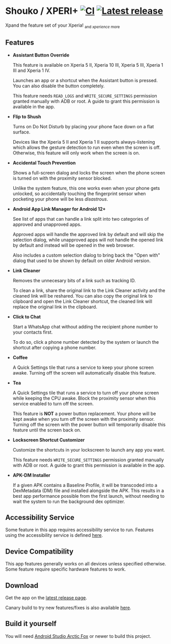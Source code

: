 # Shouko / XPERI+ [![CI](https://github.com/ivaniskandar/shouko/actions/workflows/android-master.yml/badge.svg?branch=master&event=push)](https://github.com/ivaniskandar/shouko/actions/workflows/android-master.yml) [![Latest release](https://img.shields.io/github/v/release/ivaniskandar/shouko?label=download)](https://github.com/ivaniskandar/shouko/releases/latest)

Xpand the feature set of your Xperia! <sub>and *xperience* more</sub>

Features
----------

- **Assistant Button Override**

  This feature is available on Xperia 5 II, Xperia 10 III, Xperia 5 III, Xperia 1 III and Xperia 1 IV.

  Launches an app or a shortcut when the Assistant button is pressed. You can also disable the button completely.

  This feature needs `READ_LOGS` and `WRITE_SECURE_SETTINGS` permission granted manually with ADB or root. A guide to grant this permission is available in the app.

- **Flip to Shush**

  Turns on Do Not Disturb by placing your phone face down on a flat surface.

  Devices like the Xperia 5 II and Xperia 1 II supports always-listening which allows the gesture detection to run even when the screen is off. Otherwise, this feature will only work when the screen is on.

- **Accidental Touch Prevention**

  Shows a full-screen dialog and locks the screen when the phone screen is turned on with the proximity sensor blocked.

  Unlike the system feature, this one works even when your phone gets unlocked, so accidentally touching the fingerprint sensor when pocketing your phone will be less *disastrous*.
  
- **Android App Link Manager for Android 12+**

  See list of apps that can handle a link split into two categories of approved and unapproved apps.
  
  Approved apps will handle the approved link by default and will skip the selection dialog, while unapproved apps will not handle the opened link by default and instead will be opened in the web browser.
  
  Also includes a custom selection dialog to bring back the "Open with" dialog that used to be shown by default on older Android version.
  
- **Link Cleaner**

  Removes the unnecesary bits of a link such as tracking ID.
  
  To clean a link, share the original link to the Link Cleaner activity and the cleaned link will be reshared. You can also copy the original link to clipboard and open the Link Cleaner shortcut, the cleaned link will replace the original link in the clipboard.

- **Click to Chat**

  Start a WhatsApp chat without adding the recipient phone number to your contacts first.

  To do so, click a phone number detected by the system or launch the shortcut after copying a phone number.

- **Coffee**

  A Quick Settings tile that runs a service to keep your phone screen awake. Turning off the screen will automatically disable this feature.

- **Tea**

  A Quick Settings tile that runs a service to turn off your phone screen while keeping the CPU awake. Block the proximity sensor when this service enabled to turn off the screen.

  This feature is **NOT** a power button replacement. Your phone will be kept awake when you turn off the screen with the proximity sensor. Turning off the screen with the power button will temporarily disable this feature until the screen back on.

- **Lockscreen Shortcut Customizer**

  Customize the shortcuts in your lockscreen to launch any app you want.

  This feature needs `WRITE_SECURE_SETTINGS` permission granted manually with ADB or root. A guide to grant this permission is available in the app.

- **APK-DM Installer**

  If a given APK contains a Baseline Profile, it will be transcoded into a DexMetadata (DM) file and installed alongside the APK. This results in a best app performance possible from the first launch, without needing to wait the system to run the background dex optimizer.

Accessibility Service
----------

Some feature in this app requires accessibility service to run. Features using the accessibility service is defined [here](app/src/main/java/xyz/ivaniskandar/shouko/feature).

Device Compatibility
----------

This app features generally works on all devices unless specified otherwise. Some feature require specific hardware features to work.

Download
----------

Get the app on the [latest release page](https://github.com/ivaniskandar/shouko/releases/latest).

Canary build to try new features/fixes is also available [here](https://github.com/ivaniskandar/shouko/actions/workflows/android-master.yml).

Build it yourself
----------

You will need [Android Studio Arctic Fox](https://developer.android.com/studio) or newer to build this project.
